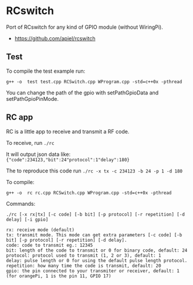 # RCswitch
Port of RCswitch for any kind of GPIO module (without WiringPi).

* https://github.com/apiel/rcswitch

## Test

To compile the test example run:
```
g++ -o  test test.cpp RCSwitch.cpp WProgram.cpp -std=c++0x -pthread
```

You can change the path of the gpio with setPathGpioData and setPathGpioPinMode.

## RC app

RC is a little app to receive and transmit a RF code.

To receive, run `./rc`

It will output json data like: `{"code":234123,"bit":24"protocol":1"delay":180}`

The to reproduce this code run `./rc -x tx -c 234123 -b 24 -p 1 -d 180`

To compile:
```
g++ -o  rc rc.cpp RCSwitch.cpp WProgram.cpp -std=c++0x -pthread
```

Commands:
```
./rc [-x rx|tx] [-c code] [-b bit] [-p protocol] [-r repetition] [-d delay] [-i gpio]

rx: receive mode (default)
tx: transmit mode. This mode can get extra parameters [-c code] [-b bit] [-p protocol] [-r repetition] [-d delay].
code: code to transmit eg.: 12345
bit: length of the code to transmit or 0 for binary code, default: 24
protocol: protocol used to transmit (1, 2 or 3), default: 1
delay: pulse length or 0 for using the default pulse length protocol.
repetition: how many time the code is transmit, default: 20
gpio: the pin connected to your transmiter or receiver, default: 1 (for orangePi, 1 is the pin 11, GPIO 17)
```
